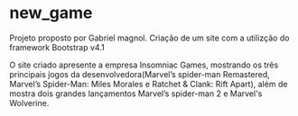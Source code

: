 # new_game
Projeto proposto por Gabriel magnol.
Criação de um site com a utilizção do framework Bootstrap v4.1

O site criado apresente a empresa Insomniac Games, mostrando os três principais jogos da desenvolvedora(Marvel’s spider-man Remastered, Marvel’s Spider-Man: Miles Morales e Ratchet & Clank: Rift Apart), além de mostra dois grandes lançamentos Marvel’s spider-man 2 e Marvel's Wolverine.

